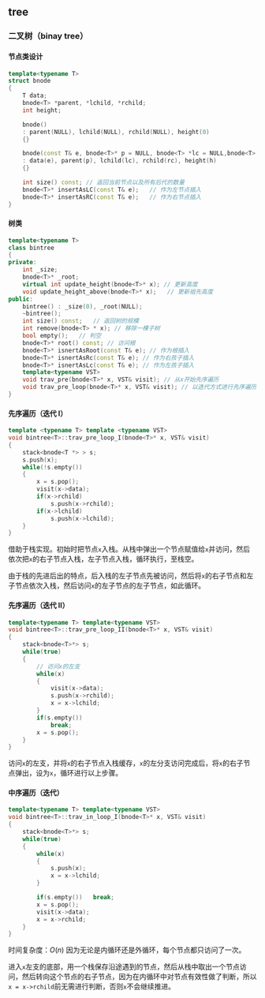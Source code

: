 ## tree

### 二叉树（binay tree）

#### 节点类设计

```c++
template<typename T>
struct bnode
{
    T data;
    bnode<T> *parent, *lchild, *rchild;
    int height;

    bnode()
    : parent(NULL), lchild(NULL), rchild(NULL), height(0)
    {}

    bnode(const T& e, bnode<T>* p = NULL, bnode<T> *lc = NULL,bnode<T> *r = NULL, int h = 1)
    : data(e), parent(p), lchild(lc), rchild(rc), height(h)
    {}

    int size() const; // 返回当前节点以及所有后代的数量
    bnode<T>* insertAsLC(const T& e);   // 作为左节点插入
    bnode<T>* insertAsRC(const T& e);   // 作为右节点插入
}
```

#### 树类

```c++
template<typename T>
class bintree
{
private:
    int _size;
    bnode<T>* _root;
    virtual int update_height(bnode<T>* x); // 更新高度
    void update_height_above(bnode<T>* x);   // 更新祖先高度
public:
    bintree() : _size(0), _root(NULL);
    ~bintree();
    int size() const;   // 返回树的规模
    int remove(bnode<T> * x); // 移除一棵子树
    bool empty();   // 判空
    bnode<T>* root() const; // 访问根
    bnode<T>* isnertAsRoot(const T& e); // 作为根插入
    bnode<T>* isnertAsRc(const T& e); // 作为右孩子插入
    bnode<T>* isnertAsLc(const T& e); // 作为左孩子插入
    template<typename VST>
    void trav_pre(bnode<T>* x, VST& visit); // 从x开始先序遍历
    void trav_pre_loop(bnode<T>* x, VST& visit); // 以迭代方式进行先序遍历
}
```

#### 先序遍历（迭代 I）

```c++
template <typename T> template <typename VST>
void bintree<T>::trav_pre_loop_I(bnode<T>* x, VST& visit)
{
    stack<bnode<T *> > s;
    s.push(x);
    while(!s.empty())
    {
        x = s.pop();
        visit(x->data);
        if(x->rchild)
            s.push(x->rchild);
        if(x->lchild)
            s.push(x->lchild);
    }
}
```

借助于栈实现。初始时把节点`x`入栈。从栈中弹出一个节点赋值给`x`并访问，然后依次把`x`的右子节点入栈，左子节点入栈，循环执行，至栈空。

由于栈的先进后出的特点，后入栈的左子节点先被访问，然后将`x`的右子节点和左子节点依次入栈，然后访问`x`的左子节点的左子节点，如此循环。

#### 先序遍历（迭代 II）

```c++
template<typename T> template<typename VST>
void bintree<T>::trav_pre_loop_II(bnode<T>* x, VST& visit)
{
    stack<bnode<T>*> s;
    while(true)
    {
        // 访问x的左支
        while(x)
        {
            visit(x->data);
            s.push(x->rchild);
            x = x->lchild;
        }
        if(s.empty())
            break;
        x = s.pop();
    }
}
```

访问`x`的左支，并将`x`的右子节点入栈缓存，`x`的左分支访问完成后，将`x`的右子节点弹出，设为`x`，循环进行以上步骤。

#### 中序遍历（迭代）

```c++
template<typename T> template<typename VST>
void bintree<T>::trav_in_loop_I(bnode<T>* x, VST& visit)
{
    stack<bnode<T>*> s;
    while(true)
    {
        while(x)
        {
            s.push(x);
            x = x->lchild;
        }

        if(s.empty())   break;
        x = s.pop();
        visit(x->data);
        x = x->rchild;
    }
}
```

时间复杂度：$O(n)$ 因为无论是内循环还是外循环，每个节点都只访问了一次。

进入`x`左支的底部，用一个栈保存沿途遇到的节点，然后从栈中取出一个节点访问，然后转向这个节点的右子节点，因为在内循环中对节点有效性做了判断，所以`x = x->rchild`前无需进行判断，否则`x`不会继续推进。